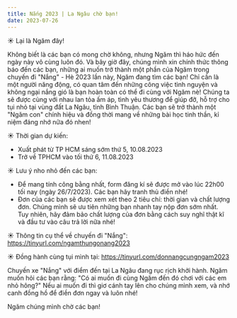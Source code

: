 ```yaml
---
title: Nắng 2023 | La Ngâu chờ bạn!
date: 2023-07-26
---
```


☀️ Lại là Ngăm đây!

Không biết là các bạn có mong chờ không, nhưng Ngăm thì háo hức đến ngày này vô cùng luôn đó. Và bây
giờ đây, chúng mình xin chính thức thông báo đến các bạn, những ai muốn trở thành một phần của Ngăm
trong chuyến đi "Nắng" - Hè 2023 lần này, Ngăm đang tìm các bạn!
Chỉ cần là một người năng động, có quan tâm đến những công việc tình nguyện và không ngại nắng gió
là bạn hoàn toàn có thể đi cùng với Ngăm nè! Chúng ta sẽ được cùng với nhau lan tỏa ấm áp, tình yêu
thương để giúp đỡ, hỗ trợ cho tụi nhỏ tại vùng đất La Ngâu, tỉnh Bình Thuận. Các bạn sẽ trở thành
một "Ngăm con" chính hiệu và đồng thời mang về những bài học tinh thần, kỉ niệm đáng nhớ nữa đó
nhen!

☀️ Thời gian dự kiến:

- Xuất phát từ TP HCM sáng sớm thứ 5, 10.08.2023
- Trở về TPHCM vào tối thứ 6, 11.08.2023

☀️ Lưu ý nho nhỏ đến các bạn:

- Để mang tính công bằng nhất, form đăng kí sẽ được mở vào lúc 22h00 tối nay (ngày 26/7/2023). Các
  bạn hãy tranh thủ điền nhé!
- Đơn của các bạn sẽ được xem xét theo 2 tiêu chí: thời gian và chất lượng đơn. Chúng mình sẽ ưu
  tiên những bạn nhanh tay nộp đơn sớm nhất. Tuy nhiên, hãy đảm bảo chất lượng của đơn bằng cách suy
  nghĩ thật kĩ và đầu tư vào câu trả lời nữa nhé!

☀️ Thông tin cụ thể về chuyến đi "Nắng": https://tinyurl.com/ngamthungonang2023

[//]: # (TODO)

☀️ Đồng hành cùng tụi mình tại: https://tinyurl.com/donnangcungngam2023

[//]: # (TODO)

Chuyến xe "Nắng" với điểm đến tại La Ngâu đang rục rịch khởi hành. Ngăm muốn hỏi các bạn rằng: "Có
ai muốn đi cùng Ngăm đến đó chơi với các em nhỏ hông?" Nếu ai muốn đi thì giơ cánh tay lên cho chúng
mình xem, và nhớ canh đồng hồ để điền đơn ngay và luôn nhé!

Ngăm chúng mình chờ các bạn!
